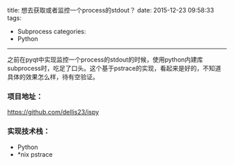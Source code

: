 title: 想去获取或者监控一个process的stdout？
date: 2015-12-23 09:58:33
tags:
- Subprocess
categories:
- Python

---

之前在pyqt中实现监控一个process的stdout的时候，使用python内建库subprocess时，吃足了口头。这个基于pstrace的实现，看起来是好的，不知道具体的效果怎么样，待有空验证。

### 项目地址：

<https://github.com/dellis23/ispy>

### 实现技术栈：

- Python
- *nix pstrace
